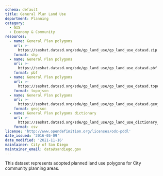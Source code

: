 ```yaml
---
schema: default
title: General Plan Land Use
department: Planning
category:
  - GIS
  - Economy & Community
resources:
  - name: General Plan polygons
    url: >-
      https://seshat.datasd.org/sde/gp_land_use/gp_land_use_datasd.zip
    format: shp
  - name: General Plan polygons
    url: >-
      https://seshat.datasd.org/sde/gp_land_use/gp_land_use_datasd.pbf
    format: pbf
  - name: General Plan polygons
    url: >-
      https://seshat.datasd.org/sde/gp_land_use/gp_land_use_datasd.topojson
    format: topojson
  - name: General Plan polygons
    url: >-
      https://seshat.datasd.org/sde/gp_land_use/gp_land_use_datasd.geojson
    format: geojson
  - name: General Plan polygons dictionary
    url: >-
      https://seshat.datasd.org/sde/gp_land_use/gp_land_use_dictionary_datasd.csv
    format: csv
license: 'http://www.opendefinition.org/licenses/odc-pddl'
date_issued: '2016-05-09'
date_modified: '2021-11-16'
maintainer: City of San Diego
maintainer_email: data@sandiego.gov
---
```

This dataset represents adopted planned land use polygons for City community planning areas.